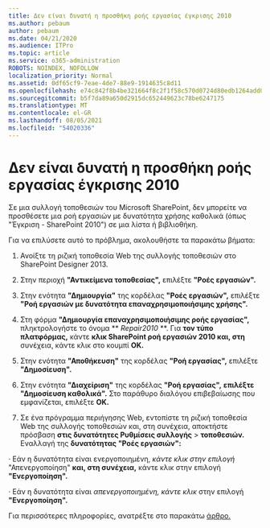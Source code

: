 ```yaml
---
title: Δεν είναι δυνατή η προσθήκη ροής εργασίας έγκρισης 2010
ms.author: pebaum
author: pebaum
ms.date: 04/21/2020
ms.audience: ITPro
ms.topic: article
ms.service: o365-administration
ROBOTS: NOINDEX, NOFOLLOW
localization_priority: Normal
ms.assetid: 0df65cf9-7eae-4de7-88e9-1914635c8d11
ms.openlocfilehash: e74c842f8b4be321664f8c2f1f58c570d0724d80edb1264add0647bf313bc82f
ms.sourcegitcommit: b5f7da89a650d2915dc652449623c78be6247175
ms.translationtype: MT
ms.contentlocale: el-GR
ms.lasthandoff: 08/05/2021
ms.locfileid: "54020336"
---
```

# <a name="unable-to-add-2010-approval-workflow"></a>Δεν είναι δυνατή η προσθήκη ροής εργασίας έγκρισης 2010

Σε μια συλλογή τοποθεσιών του Microsoft SharePoint, δεν μπορείτε να προσθέσετε μια ροή εργασιών με δυνατότητα χρήσης καθολικά (όπως "Έγκριση - SharePoint 2010") σε μια λίστα ή βιβλιοθήκη.
  
Για να επιλύσετε αυτό το πρόβλημα, ακολουθήστε τα παρακάτω βήματα: 
  
1. Ανοίξτε τη ριζική τοποθεσία Web της συλλογής τοποθεσιών στο SharePoint Designer 2013.
  
2. Στην περιοχή **"Αντικείμενα τοποθεσίας",** επιλέξτε **"Ροές εργασιών".** 
  
3. Στην ενότητα **"Δημιουργία"** της κορδέλας **"Ροές εργασιών",** επιλέξτε **"Ροή εργασιών με δυνατότητα επαναχρησιμοποιήσιμης χρήσης".** 
  
4. Στη φόρμα **"Δημιουργία επαναχρησιμοποιήσιμης ροής εργασίας",** πληκτρολογήστε το όνομα ** *Repair2010* **. Για **τον τύπο πλατφόρμας,** κάντε **κλικ SharePoint ροή εργασιών 2010 και, στη** συνέχεια, κάντε κλικ στο κουμπί **OK.** 
  
1. Στην ενότητα **"Αποθήκευση"** της κορδέλας **"Ροή εργασίας",** επιλέξτε **"Δημοσίευση".** 
  
2. Στην ενότητα **"Διαχείριση"** της κορδέλας **"Ροή εργασίας",** **επιλέξτε "Δημοσίευση καθολικά".** Στο παράθυρο διαλόγου επιβεβαίωσης που εμφανίζεται, επιλέξτε **OK.** 
  
3. Σε ένα πρόγραμμα περιήγησης Web, εντοπίστε τη ριζική τοποθεσία Web της συλλογής τοποθεσιών και, στη συνέχεια, αποκτήστε πρόσβαση **στις δυνατότητες Ρυθμίσεις συλλογής** \> **τοποθεσιών.** Εναλλαγή της **δυνατότητας "Ροές εργασιών":** 
  
· Εάν η δυνατότητα είναι ενεργοποιημένη, *κάντε κλικ στην επιλογή* "Απενεργοποίηση" **και, στη συνέχεια,** κάντε κλικ στην επιλογή **"Ενεργοποίηση".** 
  
· Εάν η δυνατότητα είναι *απενεργοποιημένη, κάντε κλικ* στην επιλογή **"Ενεργοποίηση".** 
  
Για περισσότερες πληροφορίες, ανατρέξτε στο παρακάτω [άρθρο.](https://go.microsoft.com/fwlink/?linkid=2047770&amp;clcid=0x409)
  

